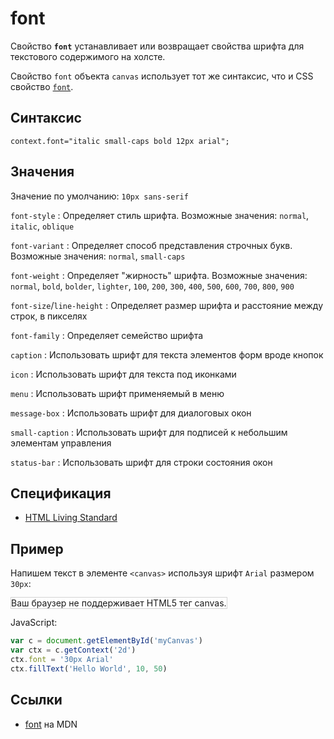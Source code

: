 # font

Свойство **`font`** устанавливает или возвращает свойства шрифта для текстового содержимого на холсте.

Свойство `font` объекта `canvas` использует тот же синтаксис, что и CSS свойство [`font`](../../css/font.md).

## Синтаксис

```
context.font="italic small-caps bold 12px arial";
```

## Значения

Значение по умолчанию: `10px sans-serif`

`font-style`
: Определяет стиль шрифта. Возможные значения: `normal`, `italic`, `oblique`

`font-variant`
: Определяет способ представления строчных букв. Возможные значения: `normal`, `small-caps`

`font-weight`
: Определяет "жирность" шрифта. Возможные значения: `normal`, `bold`, `bolder`, `lighter`, `100`, `200`, `300`, `400`, `500`, `600`, `700`, `800`, `900`

`font-size`/`line-height`
: Определяет размер шрифта и расстояние между строк, в пикселях

`font-family`
: Определяет семейство шрифта

`caption`
: Использовать шрифт для текста элементов форм вроде кнопок

`icon`
: Использовать шрифт для текста под иконками

`menu`
: Использовать шрифт применяемый в меню

`message-box`
: Использовать шрифт для диалоговых окон

`small-caption`
: Использовать шрифт для подписей к небольшим элементам управления

`status-bar`
: Использовать шрифт для строки состояния окон

## Спецификация

- [HTML Living Standard](https://html.spec.whatwg.org/multipage/canvas.html#dom-context-2d-font)

## Пример

Напишем текст в элементе `<canvas>` используя шрифт `Arial` размером `30px`:

<canvas id="myCanvas" width="300" height="150" style="border:1px solid #d3d3d3;background:#ffffff;">
Ваш браузер не поддерживает HTML5 тег canvas.
</canvas>
<script>
var c=document.getElementById("myCanvas");
var canvOK=1;
try {c.getContext("2d");}
catch (er) {canvOK=0;}
if (canvOK==1){
var c=document.getElementById("myCanvas");
var ctx=c.getContext("2d");
ctx.font="30px Arial";
ctx.fillText("Hello World",10,50);}
</script>

JavaScript:

```js
var c = document.getElementById('myCanvas')
var ctx = c.getContext('2d')
ctx.font = '30px Arial'
ctx.fillText('Hello World', 10, 50)
```

## Ссылки

- [font](https://developer.mozilla.org/ru/docs/Web/API/CanvasRenderingContext2D/font) на MDN
